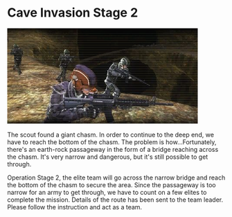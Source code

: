 # Cave Invasion Stage 2

![Cave Invasion Stage 2](../images/missions_thumbnails/M028.jpg)

The scout found a giant chasm.
In order to continue to the deep end, we have to reach the bottom of the chasm. The problem is how...Fortunately, there's an earth-rock passageway in the form of a bridge reaching across the chasm. It's very narrow and dangerous, but it's still possible to get through.

Operation Stage 2, the elite team will go across the narrow bridge and reach the bottom of the chasm to secure the area.
Since the passageway is too narrow for an army to get through, we have to count on a few elites to complete the mission. Details of the route has been sent to the team leader. Please follow the instruction and act as a team.
